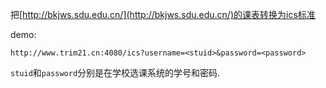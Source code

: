 把[http://bkjws.sdu.edu.cn/](http://bkjws.sdu.edu.cn/)的课表转换为ics标准

demo:

`http://www.trim21.cn:4080/ics?username=<stuid>&password=<password>`

`stuid`和`password`分别是在学校选课系统的学号和密码.
